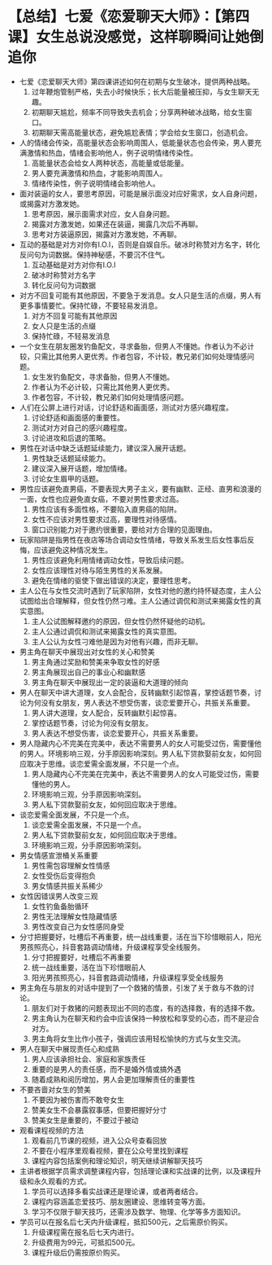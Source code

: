 # 【总结】七爱《恋爱聊天大师》：【第四课】女生总说没感觉，这样聊瞬间让她倒追你

-   七爱《恋爱聊天大师》第四课讲述如何在初期与女生破冰，提供两种战略。
    1.  过年鞭炮管制严格，失去小时候快乐；长大后能量被压抑，与女生聊天无趣。
    2.  初期聊天尴尬，频率不同导致失去机会；分享两种破冰战略，给女生窗口。
    3.  初期聊天需高能量状态，避免尴尬表情；学会给女生窗口，创造机会。
-   人的情绪会传染，高能量状态会影响周围人，低能量状态也会传染，男人要充满激情和热血，情绪会影响他人，例子说明情绪传染性。
    1.  高能量状态会给女人两种状态，高能量或低能量。
    2.  男人要充满激情和热血，才能影响周围人。
    3.  情绪传染性，例子说明情绪会影响他人。
-   面对装逼的女人，要思考原因，可能是展示面没对应好需求，女人自身问题，或揭露对方激发她。
    1.  思考原因，展示面需求对应，女人自身问题。
    2.  揭露对方激发她，如果还在装逼，揭露几次后不再聊。
    3.  思考对方装逼原因，揭露对方激发她，不再聊。
-   互动的基础是对方对你有I.O.I，否则是自娱自乐。破冰时称赞对方名字，转化反问句为词数据。保持神秘感，不要沉不住气。
    1.  互动基础是对方对你有I.O.I
    2.  破冰时称赞对方名字
    3.  转化反问句为词数据
-   对方不回复可能有其他原因，不要急于发消息。女人只是生活的点缀，男人有更多事情要忙。保持忙碌，不要轻易发消息。
    1.  对方不回复可能有其他原因
    2.  女人只是生活的点缀
    3.  保持忙碌，不轻易发消息
-   一个女生在朋友圈发钓鱼配文，寻求备胎，但男人不懂她。作者认为不必计较，只需比其他男人更优秀。作者包容，不计较，教兄弟们如何处理情感问题。
    1.  女生发钓鱼配文，寻求备胎，但男人不懂她。
    2.  作者认为不必计较，只需比其他男人更优秀。
    3.  作者包容，不计较，教兄弟们如何处理情感问题。
-   人们在公屏上进行对话，讨论舒适和画面感，测试对方感兴趣程度。
    1.  讨论舒适和画面感的重要性。
    2.  测试对方对自己的感兴趣程度。
    3.  讨论进攻和后退的策略。
-   男性在对话中缺乏话题延续能力，建议深入展开话题。
    1.  男性缺乏话题延续能力。
    2.  建议深入展开话题，增加情绪。
    3.  讨论女生眉甲的话题。
-   男性应该避免直男癌，不要表现大男子主义，要有幽默、正经、直男和浪漫的一面，女性也应避免直女癌，不要对男性要求过高。
    1.  男性应该有多面性格，不要陷入直男癌的陷阱。
    2.  女性不应该对男性要求过高，要理性对待感情。
    3.  窗口识别能力对于邀约很重要，要给对方合理的见面理由。
-   玩家陷阱是指男性在夜店等场合调动女性情绪，导致关系发生后女性事后反悔，应该避免这种情况发生。
    1.  男性应该避免利用情绪调动女性，导致后续问题。
    2.  女性应该理性对待与陌生男性的关系发展。
    3.  避免在情绪的驱使下做出错误的决定，要理性思考。
-   主人公在与女性交流时遇到了玩家陷阱，女性对他的邀约持怀疑态度，主人公试图给出合理解释，但女性仍然刁难。主人公通过调侃和测试来揭露女性的真实意图。
    1.  主人公试图解释邀约的原因，但女性仍然怀疑他的动机。
    2.  主人公通过调侃和测试来揭露女性的真实意图。
    3.  主人公认为女性刁难他是因为对他有兴趣，而非无聊。
-   男主角在聊天中展现出对女性的关心和赞美
    1.  男主角通过奖励和赞美来争取女性的好感
    2.  男主角展现出自己的事业心和幽默感
    3.  男主角在聊天中展现出一定的装逼和大道理的倾向
-   男人在聊天中讲大道理，女人会配合，反转幽默引起惊喜，掌控话题节奏，讨论为何没有女朋友，男人表达不想受伤害，谈恋爱要开心，共振关系重要。
    1.  男人讲大道理，女人配合，反转幽默引起惊喜。
    2.  掌控话题节奏，讨论为何没有女朋友。
    3.  男人表达不想受伤害，谈恋爱要开心，共振关系重要。
-   男人隐藏内心不完美在完美中，表达不需要男人的女人可能受过伤，需要懂他的男人。环境影响三观，分手原因影响深刻。男人私下贷款娶前女友，如何回应取决于思维。谈恋爱需全面发展，不只是一个点。 
    1.  男人隐藏内心不完美在完美中，表达不需要男人的女人可能受过伤，需要懂他的男人。
    2.  环境影响三观，分手原因影响深刻。
    3.  男人私下贷款娶前女友，如何回应取决于思维。
-   谈恋爱需全面发展，不只是一个点。
    1.  谈恋爱需全面发展，不只是一个点。
    2.  男人私下贷款娶前女友，如何回应取决于思维。
    3.  环境影响三观，分手原因影响深刻。
-   男女情感宣泄桶关系重要
    1.  男性需包容理解女性情感
    2.  女性受伤后变得抱负
    3.  男女情感共振关系稀少
-   女性因错误男人改变三观
    1.  女性钓鱼备胎循环
    2.  男性无法理解女性隐藏情感
    3.  男性改变自己为女性感同身受
-   分寸把握要好，吐槽后不再重要，统一战线重要，活在当下珍惜眼前人，阳光男孩照亮心，抖音套路调动情绪，升级课程享受全线服务。 
    1.  分寸把握要好，吐槽后不再重要
    2.  统一战线重要，活在当下珍惜眼前人
    3.  阳光男孩照亮心，抖音套路调动情绪，升级课程享受全线服务
-   男主角在与朋友的对话中提到了一个救猪的情景，引发了关于救与不救的讨论。
    1.  朋友们对于救猪的问题表现出不同的态度，有的选择救，有的选择不救。
    2.  男主角认为在聊天和约会中应该保持一种放松和享受的心态，而不是迎合对方。
    3.  男主角将女生比作小孩子，强调应该用轻松愉快的方式与女生交流。
-   男人在聊天中展现责任心和成熟
    1.  男人应该承担社会、家庭和家族责任
    2.  重要的是男人的责任感，而不是婚外情或搞外遇
    3.  随着成熟和阅历增加，男人会更加理解责任的重要性
-   不要吝啬对女生的赞美
    1.  不要因为被伤害而不敢夸女生
    2.  赞美女生不会暴露叙事感，但要把握好分寸
    3.  赞美女生是重要的，不要过于被动
-   观看课程视频的方法
    1.  观看前几节课的视频，进入公众号查看回放
    2.  不要在小程序里观看视频，要在公众号里找到课程
    3.  课程内容包括案例和理论知识，明天继续讲解聊天技巧
-   主讲者根据学员需求调整课程内容，包括理论课和实战课的比例，以及课程升级和永久观看的方式。
    1.  学员可以选择多看实战课还是理论课，或者两者结合。
    2.  课程内容涵盖恋爱技巧、朋友圈建设、思维转变等方面。
    3.  学习不仅限于聊天技巧，还需涉及数学、物理、化学等多方面知识。
-   学员可以在报名后七天内升级课程，抵扣500元，之后需原价购买。
    1.  升级课程需在报名后七天内进行。
    2.  升级费用为99元，可抵扣500元。
    3.  课程升级后仍需按原价购买。
